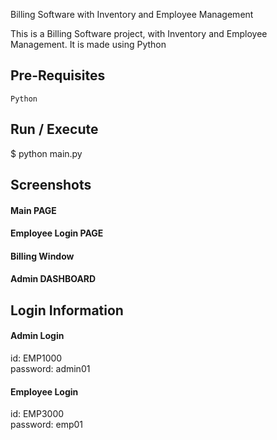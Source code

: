 Billing Software with Inventory and Employee Management

This is a Billing Software project, with Inventory and Employee Management. It is made using Python
## Pre-Requisites
`Python`

## Run / Execute
$ python main.py

## Screenshots

#### Main PAGE
#### Employee Login PAGE
#### Billing Window
#### Admin DASHBOARD

## Login Information
#### Admin Login
id: EMP1000<br>
password: admin01

#### Employee Login
id: EMP3000<br>
password: emp01
